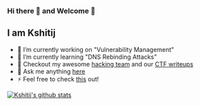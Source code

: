 ### Hi there 👋 and Welcome  🤘

## I am Kshitij

- 🔭 I’m currently working on "Vulnerability Management" 
- 🌱 I’m currently learning "DNS Rebinding Attacks"
- 👯 Checkout my awesome [hacking team](https://twc1rcle.com/) and our [CTF writeups](https://github.com/thewhitecircle/ctf_writeups)
- 💬 Ask me anything [here](https://twitter.com/nigamelastic)
- ⚡ Feel free to check [this](https://kshitijnigam.com) out!

[![Kshitij's github stats](https://github-readme-stats.vercel.app/api?username=nigamelastic&theme=bear)](https://github.com/nigamelastic?tab=repositories)

